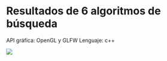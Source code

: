# Resultados de 6 algoritmos de búsqueda
API gráfica: OpenGL y GLFW
Lenguaje: c++

![](https://cdn.discordapp.com/attachments/774383015223623731/832451432362934332/searchalgorithms.gif)
